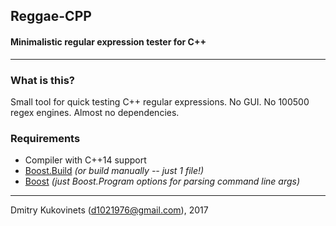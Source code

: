 ## Reggae-CPP
#### Minimalistic regular expression tester for C++
---

### What is this?
Small tool for quick testing C++ regular expressions. No GUI. No 100500 regex engines. Almost no dependencies.

### Requirements
- Compiler with C++14 support
- [Boost.Build](http://www.boost.org/build/) *(or build manually -- just 1 file!)*
- [Boost](http://www.boost.org) *(just Boost.Program options for parsing command line args)*

---
Dmitry Kukovinets (<d1021976@gmail.com>), 2017
